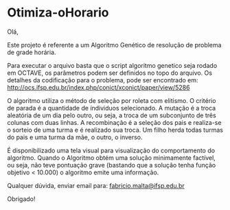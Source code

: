 # Otimiza-oHorario
Olá,

Este projeto é referente a um Algoritmo Genético de resolução de problema de grade horária.

Para executar o arquivo basta que o script algoritmo genetico seja rodado em OCTAVE, os parâmetros podem ser definidos no topo do arquivo.
Os detalhes da codificação para o problema, pode ser encontrado em:
http://ocs.ifsp.edu.br/index.php/conict/xconict/paper/view/5286

O algoritmo utiliza o método de seleção por roleta com elitismo.
O critério de parada é a quantidade de índividuos selecionado.
A mutação é a troca aleatória de um dia pelo outro, ou seja, a troca de um subconjunto de três colunas com duas linhas.
A recombinação é a seleção dos pais e realiza-se o sorteio de uma turma e é realizado sua troca. Um filho herda todas turmas do pais e uma turma da mãe, o outro, o inverso.

É disponibilizado uma tela visual para visualização do comportamento do algoritmo.
Quando o Algoritmo obtém uma solução minimamente factível, ou seja, não teve pontuação grave (bastando que a solução tenha função objetivo < 10.000) o algoritmo emite uma informação.

Qualquer dúvida, enviar email para: fabricio.malta@ifsp.edu.br

Obrigado!


               


